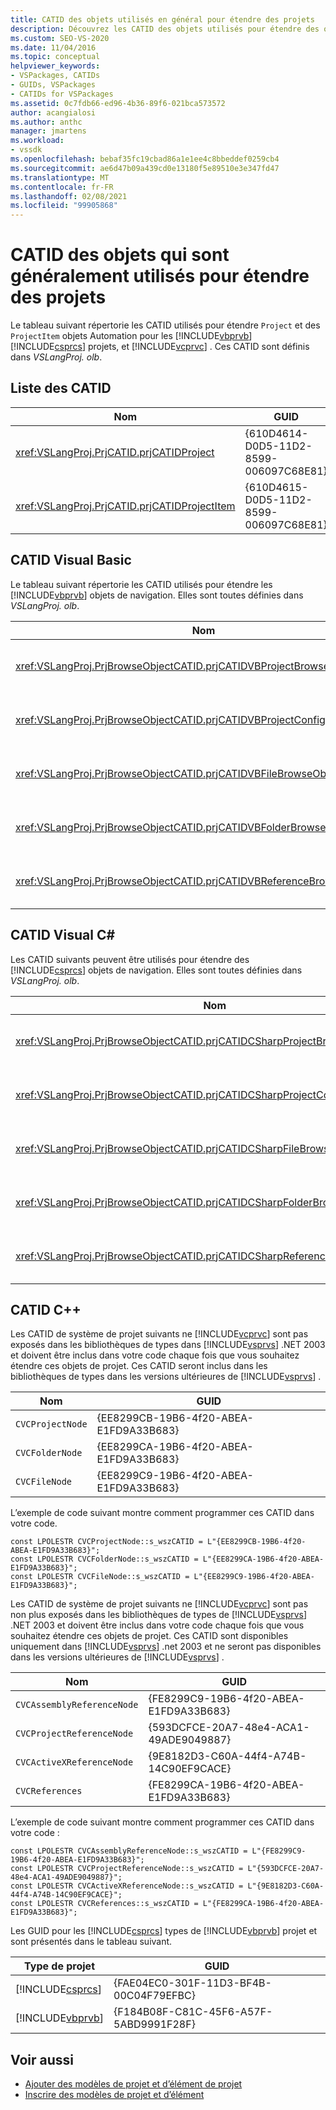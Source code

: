 ```yaml
---
title: CATID des objets utilisés en général pour étendre des projets
description: Découvrez les CATID des objets utilisés pour étendre des objets Automation Project et ProjectItem pour les projets Visual Basic, Visual C# et Visual C++.
ms.custom: SEO-VS-2020
ms.date: 11/04/2016
ms.topic: conceptual
helpviewer_keywords:
- VSPackages, CATIDs
- GUIDs, VSPackages
- CATIDs for VSPackages
ms.assetid: 0c7fdb66-ed96-4b36-89f6-021bca573572
author: acangialosi
ms.author: anthc
manager: jmartens
ms.workload:
- vssdk
ms.openlocfilehash: bebaf35fc19cbad86a1e1ee4c8bbeddef0259cb4
ms.sourcegitcommit: ae6d47b09a439cd0e13180f5e89510e3e347fd47
ms.translationtype: MT
ms.contentlocale: fr-FR
ms.lasthandoff: 02/08/2021
ms.locfileid: "99905868"
---
```

# <a name="catids-for-objects-that-are-typically-used-to-extend-projects"></a>CATID des objets qui sont généralement utilisés pour étendre des projets
Le tableau suivant répertorie les CATID utilisés pour étendre `Project` et des `ProjectItem` objets Automation pour les [!INCLUDE[vbprvb](../../code-quality/includes/vbprvb_md.md)] [!INCLUDE[csprcs](../../data-tools/includes/csprcs_md.md)] projets, et [!INCLUDE[vcprvc](../../code-quality/includes/vcprvc_md.md)] . Ces CATID sont définis dans *VSLangProj. olb*.

## <a name="listing-of-catids"></a>Liste des CATID

|Nom|GUID|
|----------|----------|
|<xref:VSLangProj.PrjCATID.prjCATIDProject>|{610D4614-D0D5-11D2-8599-006097C68E81}|
|<xref:VSLangProj.PrjCATID.prjCATIDProjectItem>|{610D4615-D0D5-11D2-8599-006097C68E81}|

## <a name="visual-basic-catids"></a>CATID Visual Basic
 Le tableau suivant répertorie les CATID utilisés pour étendre les [!INCLUDE[vbprvb](../../code-quality/includes/vbprvb_md.md)] objets de navigation. Elles sont toutes définies dans *VSLangProj. olb*.

|Nom|GUID|
|----------|----------|
|<xref:VSLangProj.PrjBrowseObjectCATID.prjCATIDVBProjectBrowseObject>|{E0FDC879-C32A-4751-A3D3-0B3824BD575F}|
|<xref:VSLangProj.PrjBrowseObjectCATID.prjCATIDVBProjectConfigBrowseObject>|{67F8DD11-14EB-489b-87F0-F01C52AF3870}|
|<xref:VSLangProj.PrjBrowseObjectCATID.prjCATIDVBFileBrowseObject>|{EA5BD05D-3C72-40A5-95A0-28A2773311CA}|
|<xref:VSLangProj.PrjBrowseObjectCATID.prjCATIDVBFolderBrowseObject>|{932DC619-2EAA-4192-B7E6-3D15AD31DF49}|
|<xref:VSLangProj.PrjBrowseObjectCATID.prjCATIDVBReferenceBrowseObject>|{2289B812-8191-4e81-B7B3-174045AB0CB5}|

## <a name="visual-c-catids"></a>CATID Visual C#
 Les CATID suivants peuvent être utilisés pour étendre des [!INCLUDE[csprcs](../../data-tools/includes/csprcs_md.md)] objets de navigation. Elles sont toutes définies dans *VSLangProj. olb*.

|Nom|GUID|
|----------|----------|
|<xref:VSLangProj.PrjBrowseObjectCATID.prjCATIDCSharpProjectBrowseObject>|{4EF9F003-DE95-4d60-96B0-212979F2A857}|
|<xref:VSLangProj.PrjBrowseObjectCATID.prjCATIDCSharpProjectConfigBrowseObject>|{A12CE10A-227F-4963-ADB6-3A43388513CA}|
|<xref:VSLangProj.PrjBrowseObjectCATID.prjCATIDCSharpFileBrowseObject>|{8D58E6AF-ED4E-48B0-8C7B-C74EF0735451}|
|<xref:VSLangProj.PrjBrowseObjectCATID.prjCATIDCSharpFolderBrowseObject>|{914FE278-054A-45DB-BF9E-5F22484CC84C}|
|<xref:VSLangProj.PrjBrowseObjectCATID.prjCATIDCSharpReferenceBrowseObject>|{2F0FA3B8-C855-4a4e-95A5-CB45C67D6C27}|

## <a name="c-catids"></a>CATID C++
 Les CATID de système de projet suivants ne [!INCLUDE[vcprvc](../../code-quality/includes/vcprvc_md.md)] sont pas exposés dans les bibliothèques de types dans [!INCLUDE[vsprvs](../../code-quality/includes/vsprvs_md.md)] .NET 2003 et doivent être inclus dans votre code chaque fois que vous souhaitez étendre ces objets de projet. Ces CATID seront inclus dans les bibliothèques de types dans les versions ultérieures de [!INCLUDE[vsprvs](../../code-quality/includes/vsprvs_md.md)] .

|Nom|GUID|
|----------|----------|
|`CVCProjectNode`|{EE8299CB-19B6-4f20-ABEA-E1FD9A33B683}|
|`CVCFolderNode`|{EE8299CA-19B6-4f20-ABEA-E1FD9A33B683}|
|`CVCFileNode`|{EE8299C9-19B6-4f20-ABEA-E1FD9A33B683}|

 L’exemple de code suivant montre comment programmer ces CATID dans votre code.

```
const LPOLESTR CVCProjectNode::s_wszCATID = L"{EE8299CB-19B6-4f20-ABEA-E1FD9A33B683}";
const LPOLESTR CVCFolderNode::s_wszCATID = L"{EE8299CA-19B6-4f20-ABEA-E1FD9A33B683}";
const LPOLESTR CVCFileNode::s_wszCATID = L"{EE8299C9-19B6-4f20-ABEA-E1FD9A33B683}";
```

 Les CATID de système de projet suivants ne [!INCLUDE[vcprvc](../../code-quality/includes/vcprvc_md.md)] sont pas non plus exposés dans les bibliothèques de types de [!INCLUDE[vsprvs](../../code-quality/includes/vsprvs_md.md)] .NET 2003 et doivent être inclus dans votre code chaque fois que vous souhaitez étendre ces objets de projet. Ces CATID sont disponibles uniquement dans [!INCLUDE[vsprvs](../../code-quality/includes/vsprvs_md.md)] .net 2003 et ne seront pas disponibles dans les versions ultérieures de [!INCLUDE[vsprvs](../../code-quality/includes/vsprvs_md.md)] .

|Nom|GUID|
|----------|----------|
|`CVCAssemblyReferenceNode`|{FE8299C9-19B6-4f20-ABEA-E1FD9A33B683}|
|`CVCProjectReferenceNode`|{593DCFCE-20A7-48e4-ACA1-49ADE9049887}|
|`CVCActiveXReferenceNode`|{9E8182D3-C60A-44f4-A74B-14C90EF9CACE}|
|`CVCReferences`|{FE8299CA-19B6-4f20-ABEA-E1FD9A33B683}|

 L’exemple de code suivant montre comment programmer ces CATID dans votre code :

```
const LPOLESTR CVCAssemblyReferenceNode::s_wszCATID = L"{FE8299C9-19B6-4f20-ABEA-E1FD9A33B683}";
const LPOLESTR CVCProjectReferenceNode::s_wszCATID = L"{593DCFCE-20A7-48e4-ACA1-49ADE9049887}";
const LPOLESTR CVCActiveXReferenceNode::s_wszCATID = L"{9E8182D3-C60A-44f4-A74B-14C90EF9CACE}";
const LPOLESTR CVCReferences::s_wszCATID = L"{FE8299CA-19B6-4f20-ABEA-E1FD9A33B683}";
```

 Les GUID pour les [!INCLUDE[csprcs](../../data-tools/includes/csprcs_md.md)] types de [!INCLUDE[vbprvb](../../code-quality/includes/vbprvb_md.md)] projet et sont présentés dans le tableau suivant.

| Type de projet | GUID |
| - | - |
| [!INCLUDE[csprcs](../../data-tools/includes/csprcs_md.md)] | {FAE04EC0-301F-11D3-BF4B-00C04F79EFBC} |
| [!INCLUDE[vbprvb](../../code-quality/includes/vbprvb_md.md)] | {F184B08F-C81C-45F6-A57F-5ABD9991F28F} |

## <a name="see-also"></a>Voir aussi
- [Ajouter des modèles de projet et d’élément de projet](../../extensibility/internals/adding-project-and-project-item-templates.md)
- [Inscrire des modèles de projet et d’élément](../../extensibility/internals/registering-project-and-item-templates.md)
